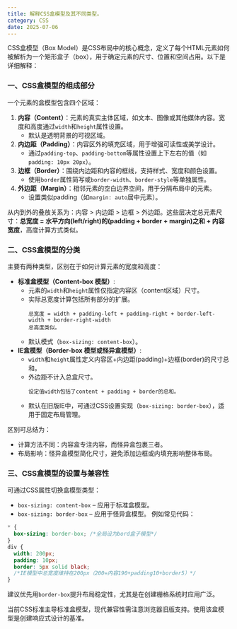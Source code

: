 ```yaml
---
title: 解释CSS盒模型及其不同类型。
category: CSS
date: 2025-07-06
---
```

CSS盒模型（Box Model）是CSS布局中的核心概念，定义了每个HTML元素如何被解析为一个矩形盒子（box），用于确定元素的尺寸、位置和空间占用。以下是详细解释：

### 一、CSS盒模型的组成部分
一个元素的盒模型包含四个区域：
1. **内容（Content）**：元素的真实主体区域，如文本、图像或其他媒体内容。宽度和高度通过`width`和`height`属性设置。  
   - 默认是透明背景的可视区域。
2. **内边距（Padding）**：内容区外的填充区域，用于增强可读性或美学设计。
   - 通过`padding-top`、`padding-bottom`等属性设置上下左右的值（如`padding: 10px 20px`）。  
3. **边框（Border）**：围绕内边距和内容的框线，支持样式、宽度和颜色设置。
   - 使用`border`属性简写或`border-width`、`border-style`等单独属性。  
4. **外边距（Margin）**：相邻元素的空白边界空间，用于分隔布局中的元素。
   - 设置类似padding（如`margin: auto`居中元素）。

从内到外的叠放关系为：内容 > 内边距 > 边框 > 外边距。这些层决定总元素尺寸：**总宽度 = 水平方向(left/right)的(padding + border + margin)之和 + 内容宽度**，高度计算方式类似。

### 二、CSS盒模型的分类
主要有两种类型，区别在于如何计算元素的宽度和高度：
- **标准盒模型（Content-box 模型）**:
  - 元素的`width`和`height`属性仅指定内容区（content区域）尺寸。
  - 实际总宽度计算包括所有部分的扩展。
    ```
    总宽度 = width + padding-left + padding-right + border-left-width + border-right-width  
    总高度类似。
    ```
  - 默认模式（`box-sizing: content-box`）。
- **IE盒模型（Border-box 模型或怪异盒模型）**:
  - `width`和`height`属性定义内容区+内边距(padding)+边框(border)的尺寸总和。
  - 外边距不计入总盒尺寸。
    ```
    设定值width包括了content + padding + border的总和。
    ```
  - 默认在旧版IE中，可通过CSS设置实现（`box-sizing: border-box`），适用于固定布局管理。

区别可总结为：
  - 计算方法不同：内容盒专注内容，而怪异盒包裹三者。
  - 布局影响：怪异盒模型简化尺寸，避免添加边框或内填充影响整体布局。
### 三、CSS盒模型的设置与兼容性
可通过CSS属性切换盒模型类型：
- `box-sizing: content-box` – 应用于标准盒模型。
- `box-sizing: border-box` – 应用于怪异盒模型。
例如常见代码：
```css
* {
  box-sizing: border-box; /*全局设为bord盒子模型*/
}
div {
  width: 200px;
  padding: 10px;
  border: 5px solid black;
  /*IE模型中总宽度维持在200px（200=内容190+padding10+border5）*/
}
```
建议优先用`border-box`提升布局稳定性，尤其是在创建栅格系统时应用广泛。

当前CSS标准主导标准盒模型，现代兼容性需注意浏览器旧版支持。使用该盒模型是创建响应式设计的基准。
